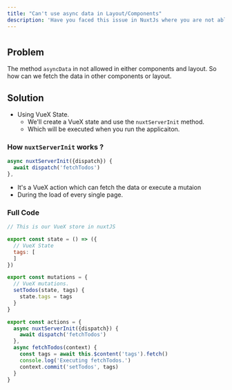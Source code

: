 ```yaml
---
title: "Can't use async data in Layout/Components"
description: 'Have you faced this issue in NuxtJs where you are not able to fetch the data which you noramally do using the asyncData method in components and layout. In this article i will tell you how to do that.'
---
```


# 

## Problem
The method `asyncData` in not allowed in either components and layout.
So how can we fetch the data in other components or layout.

## Solution
- Using VueX State.
  - We'll create a VueX state and use the `nuxtServerInit` method.
  - Which will be executed when you run the applicaiton.

### How `nuxtServerInit` works ?
```js
async nuxtServerInit({dispatch}) {
  await dispatch('fetchTodos')
},
```
- It's a VueX action which can fetch the data or execute a mutaion 
- During the load of every single page.

### Full Code
```js
// This is our VueX store in nuxtJS

export const state = () => ({
  // VueX State
  tags: [
  ]
})

export const mutations = {
  // VueX mutations.
  setTodos(state, tags) {
    state.tags = tags
  }
}

export const actions = {
  async nuxtServerInit({dispatch}) {
    await dispatch('fetchTodos')
  },
  async fetchTodos(context) {
    const tags = await this.$content('tags').fetch()
    console.log('Executing fetchTodos.')
    context.commit('setTodos', tags)
  }
}
```